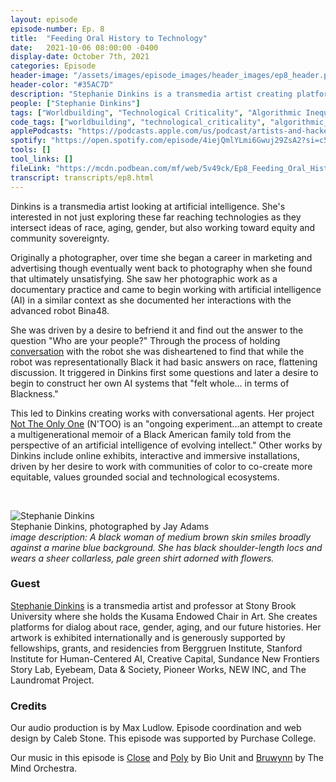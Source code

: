 ```yaml
---
layout: episode
episode-number: Ep. 8
title:  "Feeding Oral History to Technology"
date:   2021-10-06 08:00:00 -0400
display-date: October 7th, 2021
categories: Episode
header-image: "/assets/images/episode_images/header_images/ep8_header.png"
header-color: "#35AC7D"
description: "Stephanie Dinkins is a transmedia artist creating platforms for dialog about race, gender, aging, and our future histories. In this episode we speak about her conversations with the advanced AI Bina48 and her work building conversational agents based on oral history."
people: ["Stephanie Dinkins"]
tags: ["Worldbuilding", "Technological Criticality", "Algorithmic Inequality"]
code_tags: ["worldbuilding", "technological_criticality", "algorithmic_inequality"]
applePodcasts: "https://podcasts.apple.com/us/podcast/artists-and-hackers/id1536778522?i=1000537823488"
spotify: "https://open.spotify.com/episode/4iejQmlYLmi6Gwuj29ZsA2?si=c506528e3a774841"
tools: []
tool_links: []
fileLink: "https://mcdn.podbean.com/mf/web/5v49ck/Ep8_Feeding_Oral_History_To_Tech.mp3"
transcript: transcripts/ep8.html
---
```


Dinkins is a transmedia artist looking at artificial intelligence. She's interested in not just exploring these far reaching technologies as they intersect ideas of race, aging, gender, but also working toward equity and community sovereignty.

Originally a photographer, over time she began a career in marketing and advertising though eventually went back to photography when she found that ultimately unsatisfying. She saw her photographic work as a documentary practice and came to begin working with artificial intelligence (AI) in a similar context as she documented her interactions with the advanced robot Bina48.

She was driven by a desire to befriend it and find out the answer to the question "Who are your people?" Through the process of holding [conversation](https://www.stephaniedinkins.com/conversations-with-bina48.html) with the robot she was disheartened to find that while the robot was representationally Black it had basic answers on race, flattening discussion. It triggered in Dinkins first some questions and later a desire to begin to construct her own AI systems that "felt whole... in terms of Blackness."

This led to Dinkins creating works with conversational agents. Her project [Not The Only One](https://www.stephaniedinkins.com/ntoo.html) (N'TOO) is an "ongoing experiment...an attempt to create a multigenerational memoir of a Black American family told from the perspective of an artificial intelligence of evolving intellect." Other works by Dinkins include online exhibits, interactive and immersive installations, driven by her desire to work with communities of color to co-create more equitable, values grounded social and technological ecosystems.

<br>

![Stephanie Dinkins]({{site.baseurl}}/assets/images/stephanie_dinkins_small.jpg)  
Stephanie Dinkins, photographed by Jay Adams  
*image description: A black woman of medium brown skin smiles broadly against a marine blue background. She has black shoulder-length locs and wears a sheer collarless, pale green shirt adorned with flowers.*  

### Guest

<a href="https://www.stephaniedinkins.com/" alt="Stephanie Dinkins" class="nameTag">Stephanie Dinkins</a> is a transmedia artist and professor at Stony Brook University where she holds the Kusama Endowed Chair in Art. She creates platforms for dialog about race, gender, aging, and our future histories. Her artwork is exhibited internationally and is generously supported by fellowships, grants, and residencies from Berggruen Institute, Stanford Institute for Human-Centered AI, Creative Capital, Sundance New Frontiers Story Lab, Eyebeam, Data & Society, Pioneer Works, NEW INC, and The Laundromat Project.

### Credits

Our audio production is by Max Ludlow. Episode coordination and web design by Caleb Stone. This episode was supported by Purchase College.

Our music in this episode is [Close](https://freemusicarchive.org/music/Bio_Unit/ampex/close) and [Poly](https://freemusicarchive.org/music/Bio_Unit/ampex/poly) by Bio Unit and [Bruwynn](https://www.freemusicarchive.org/music/The_Mind_Orchestra/The_Mind_Orchestra_-_Singles_1084/bruwynn) by The Mind Orchestra.

